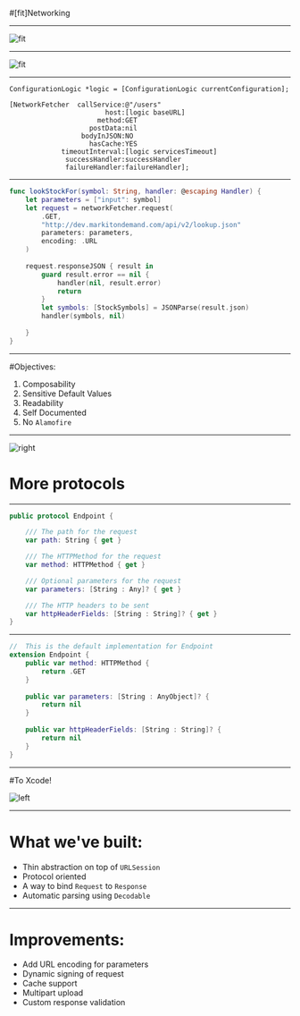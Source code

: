 #[fit]Networking

---

![fit](https://i.imgur.com/nvLwbWi.png)

---

![fit](https://i.imgur.com/Q1n6QtN.png)

---

```objc
ConfigurationLogic *logic = [ConfigurationLogic currentConfiguration];

[NetworkFetcher  callService:@"/users"
					    host:[logic baseURL]
					  method:GET
					postData:nil
				  bodyInJSON:NO
					hasCache:YES
			 timeoutInterval:[logic servicesTimeout]
		      successHandler:successHandler
			  failureHandler:failureHandler];
```
---

```swift
func lookStockFor(symbol: String, handler: @escaping Handler) {
	let parameters = ["input": symbol]
	let request = networkFetcher.request(
		.GET,
		"http://dev.markitondemand.com/api/v2/lookup.json"
		parameters: parameters,
		encoding: .URL
	)
	
	request.responseJSON { result in
		guard result.error == nil {
			handler(nil, result.error)
			return
		}
		let symbols: [StockSymbols] = JSONParse(result.json)
		handler(symbols, nil)
	
	}
}
```
---

#Objectives:

1. Composability
2. Sensitive Default Values
3. Readability
4. Self Documented
5. No `Alamofire`

---

![right](https://media.giphy.com/media/12NUbkX6p4xOO4/giphy.gif)

# More protocols

---

```swift
public protocol Endpoint {

    /// The path for the request
    var path: String { get }

    /// The HTTPMethod for the request
    var method: HTTPMethod { get }

    /// Optional parameters for the request
    var parameters: [String : Any]? { get }

    /// The HTTP headers to be sent
    var httpHeaderFields: [String : String]? { get }
}
```
---

```swift
//  This is the default implementation for Endpoint 
extension Endpoint {
    public var method: HTTPMethod {
        return .GET
    }
    
    public var parameters: [String : AnyObject]? {
        return nil
    }
        
    public var httpHeaderFields: [String : String]? {
        return nil
    }
}
```
---

#To Xcode!

![left](https://media.giphy.com/media/5GoVLqeAOo6PK/giphy.gif)

---

# What we've built:

- Thin abstraction on top of `URLSession`
- Protocol oriented
- A way to bind `Request` to `Response`
- Automatic parsing using `Decodable`

---

# Improvements:

- Add URL encoding for parameters
- Dynamic signing of request
- Cache support
- Multipart upload
- Custom response validation